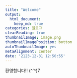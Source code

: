 ```yaml
---
title: "Welcome"
output:
  html_document:
    keep_md: true
categories: 블로그
clearReading: true
thumbnailImage: image.png
thumbnailImagePosition: bottom
autoThumbnailImage: yes
metaAlignment: center
date: '2123-12-31 12:50:55'
---
```


환영합니다!! (^'^)7
<!-- excerpt -->